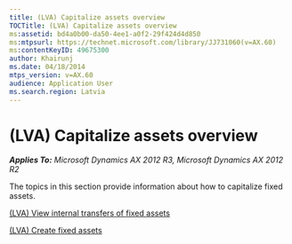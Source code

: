 ```yaml
---
title: (LVA) Capitalize assets overview
TOCTitle: (LVA) Capitalize assets overview
ms:assetid: bd4a0b00-da50-4ee1-a0f2-29f424d4d850
ms:mtpsurl: https://technet.microsoft.com/library/JJ731060(v=AX.60)
ms:contentKeyID: 49675300
author: Khairunj
ms.date: 04/18/2014
mtps_version: v=AX.60
audience: Application User
ms.search.region: Latvia
---
```


# (LVA) Capitalize assets overview 


_**Applies To:** Microsoft Dynamics AX 2012 R3, Microsoft Dynamics AX 2012 R2_

The topics in this section provide information about how to capitalize fixed assets.

[(LVA) View internal transfers of fixed assets](lva-view-internal-transfers-of-fixed-assets.md)

[(LVA) Create fixed assets](lva-create-fixed-assets.md)

  


